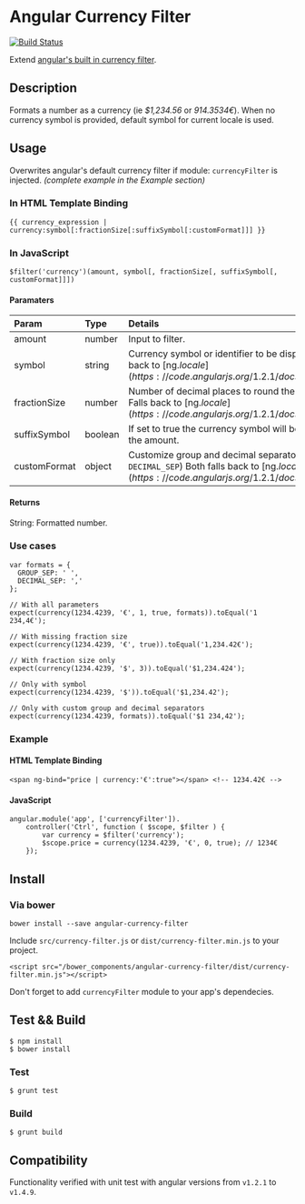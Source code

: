# Angular Currency Filter

[![Build Status](https://api.travis-ci.org/Zmetser/angular-currency-filter.png?branch=master)](https://travis-ci.org/Zmetser/angular-currency-filter)

Extend [angular's built in currency filter](http://docs.angularjs.org/api/ng.filter:currency).

## Description
Formats a number as a currency (ie *$1,234.56* or *914.3534€*).
When no currency symbol is provided, default symbol for current locale is used.

## Usage

Overwrites angular's default currency filter if module: `currencyFilter` is injected. *(complete example in the Example section)*

### In HTML Template Binding
    {{ currency_expression | currency:symbol[:fractionSize[:suffixSymbol[:customFormat]]] }}

### In JavaScript
    $filter('currency')(amount, symbol[, fractionSize[, suffixSymbol[, customFormat]]])

#### Paramaters

Param         | Type    | Details
:-----------  | :------ | :------
amount        | number  | Input to filter.
symbol        | string  | Currency symbol or identifier to be displayed. Falls back to [ng.$locale](https://code.angularjs.org/1.2.1/docs/api/ng.$locale).
fractionSize  | number  | Number of decimal places to round the number to. Falls back to [ng.$locale](https://code.angularjs.org/1.2.1/docs/api/ng.$locale)
suffixSymbol  | boolean | If set to true the currency symbol will be placed after the amount.
customFormat  | object  | Customize group and decimal separators (`GROUP_SEP`, `DECIMAL_SEP`) Both falls back to [ng.$locale](https://code.angularjs.org/1.2.1/docs/api/ng.$locale).

#### Returns

String: Formatted number.

### Use cases

    var formats = {
      GROUP_SEP: ' ',
      DECIMAL_SEP: ','
    };

    // With all parameters
    expect(currency(1234.4239, '€', 1, true, formats)).toEqual('1 234,4€');

    // With missing fraction size
    expect(currency(1234.4239, '€', true)).toEqual('1,234.42€');

    // With fraction size only
    expect(currency(1234.4239, '$', 3)).toEqual('$1,234.424');

    // Only with symbol
    expect(currency(1234.4239, '$')).toEqual('$1,234.42');

    // Only with custom group and decimal separators
    expect(currency(1234.4239, formats)).toEqual('$1 234,42');

### Example

#### HTML Template Binding

    <span ng-bind="price | currency:'€':true"></span> <!-- 1234.42€ -->
   
#### JavaScript 

    angular.module('app', ['currencyFilter']).
        controller('Ctrl', function ( $scope, $filter ) {
            var currency = $filter('currency');
            $scope.price = currency(1234.4239, '€', 0, true); // 1234€
        });


## Install

### Via bower

    bower install --save angular-currency-filter

Include `src/currency-filter.js` or `dist/currency-filter.min.js` to your project.

    <script src="/bower_components/angular-currency-filter/dist/currency-filter.min.js"></script>
    
Don't forget to add `currencyFilter` module to your app's dependecies.

## Test && Build

    $ npm install
    $ bower install

### Test

    $ grunt test

### Build

    $ grunt build

## Compatibility

Functionality verified with unit test with angular versions from `v1.2.1` to `v1.4.9`.
